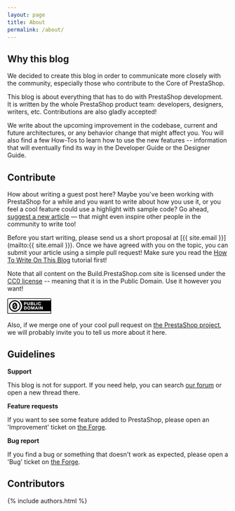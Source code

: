 ```yaml
---
layout: page
title: About
permalink: /about/
---
```


## Why this blog

We decided to create this blog in order to communicate more closely with the community, especially those who contribute to the Core of PrestaShop.

This blog is about everything that has to do with PrestaShop development. It is written by the whole PrestaShop product team: developers, designers, writers, etc. Contributions are also gladly accepted!

We write about the upcoming improvement in the codebase, current and future architectures, or any behavior change that might affect you. You will also find a few How-Tos to learn how to use the new features -- information that will eventually find its way in the Developer Guide or the Designer Guide.

## Contribute

How about writing a guest post here? Maybe you've been working with PrestaShop for a while and you want to write about how you use it, or you feel a cool feature could use a highlight with sample code? Go ahead, [suggest a new article](http://build.prestashop.com/howtos/misc/how-to-write-on-this-blog/) — that might even inspire other people in the community to write too!

Before you start writing, please send us a short proposal at [{{ site.email }}](mailto:{{ site.email }}). Once we have agreed with you on the topic, you can submit your article using a simple pull request! Make sure you read the [How To Write On This Blog](http://build.prestashop.com/howtos/misc/how-to-write-on-this-blog/) tutorial first!

Note that all content on the Build.PrestaShop.com site is licensed under the [CC0 license](https://creativecommons.org/publicdomain/zero/1.0/) -- meaning that it is in the Public Domain. Use it however you want!

![CC0 Logo](/assets/images/2015/06/cc-zero.png)

Also, if we merge one of your cool pull request on [the PrestaShop project](http://gihub.com/PrestaShop/PrestaShop), we will probably invite you to tell us more about it here.

## Guidelines

**Support**

This blog is not for support. If you need help, you can search [our forum](http://www.prestashop.com/forums) or open a new thread there.

**Feature requests**

If you want to see some feature added to PrestaShop, please open an 'Improvement' ticket on [the Forge](http://forge.prestashop.com).

**Bug report**

If you find a bug or something that doesn't work as expected, please open a 'Bug' ticket on [the Forge](http://forge.prestashop.com).


## Contributors

{% include authors.html %}
